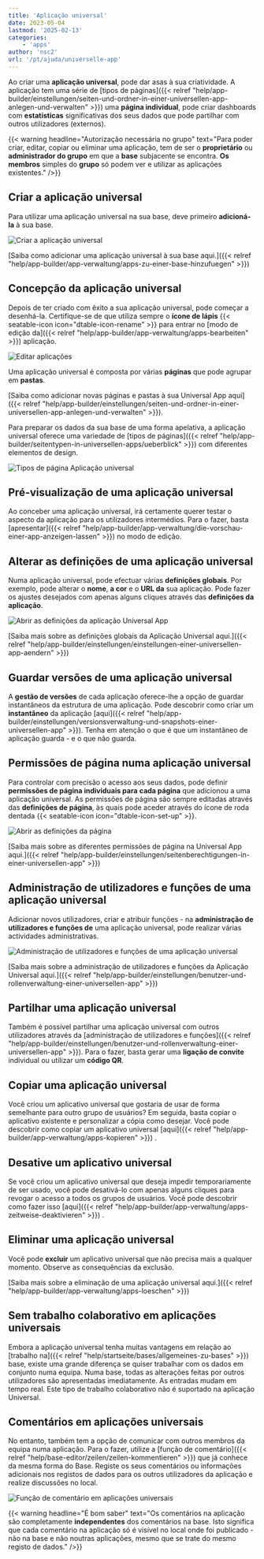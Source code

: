 ```yaml
---
title: 'Aplicação universal'
date: 2023-05-04
lastmod: '2025-02-13'
categories:
    - 'apps'
author: 'nsc2'
url: '/pt/ajuda/universelle-app'
---
```


Ao criar uma **aplicação universal**, pode dar asas à sua criatividade. A aplicação tem uma série de [tipos de páginas]({{< relref "help/app-builder/einstellungen/seiten-und-ordner-in-einer-universellen-app-anlegen-und-verwalten" >}}) uma **página individual**, pode criar dashboards com **estatísticas** significativas dos seus dados que pode partilhar com outros utilizadores (externos).

{{< warning  headline="Autorização necessária no grupo"  text="Para poder criar, editar, copiar ou eliminar uma aplicação, tem de ser o **proprietário** ou **administrador do grupo** em que a **base** subjacente se encontra. **Os membros** simples do **grupo** só podem ver e utilizar as aplicações existentes." />}}

## Criar a aplicação universal

Para utilizar uma aplicação universal na sua base, deve primeiro **adicioná-la** à sua base.

![Criar a aplicação universal](images/universal-app-preview.png)

[Saiba como adicionar uma aplicação universal à sua base aqui.]({{< relref "help/app-builder/app-verwaltung/apps-zu-einer-base-hinzufuegen" >}})

## Concepção da aplicação universal

Depois de ter criado com êxito a sua aplicação universal, pode começar a desenhá-la. Certifique-se de que utiliza sempre o **ícone de lápis** {{< seatable-icon icon="dtable-icon-rename" >}} para entrar no [modo de edição da]({{< relref "help/app-builder/app-verwaltung/apps-bearbeiten" >}}) aplicação.

![Editar aplicações](images/Apps-bearbeiten.png)

Uma aplicação universal é composta por várias **páginas** que pode agrupar em **pastas**.

[Saiba como adicionar novas páginas e pastas à sua Universal App aqui]({{< relref "help/app-builder/einstellungen/seiten-und-ordner-in-einer-universellen-app-anlegen-und-verwalten" >}}).

Para preparar os dados da sua base de uma forma apelativa, a aplicação universal oferece uma variedade de [tipos de páginas]({{< relref "help/app-builder/seitentypen-in-universellen-apps/ueberblick" >}}) com diferentes elementos de design.

![Tipos de página Aplicação universal](images/Seitentypen-Universal-App.png)

## Pré-visualização de uma aplicação universal

Ao conceber uma aplicação universal, irá certamente querer testar o aspecto da aplicação para os utilizadores intermédios. Para o fazer, basta [apresentar]({{< relref "help/app-builder/app-verwaltung/die-vorschau-einer-app-anzeigen-lassen" >}}) no modo de edição.

## Alterar as definições de uma aplicação universal

Numa aplicação universal, pode efectuar várias **definições globais**. Por exemplo, pode alterar o **nome**, **a cor** e o **URL da** sua aplicação. Pode fazer os ajustes desejados com apenas alguns cliques através das **definições da aplicação**.

![Abrir as definições da aplicação Universal App](images/global-settings-universal-app.png)

[Saiba mais sobre as definições globais da Aplicação Universal aqui.]({{< relref "help/app-builder/einstellungen/einstellungen-einer-universellen-app-aendern" >}})

## Guardar versões de uma aplicação universal

A **gestão de versões** de cada aplicação oferece-lhe a opção de guardar instantâneos da estrutura de uma aplicação. Pode descobrir como criar um **instantâneo** da aplicação [aqui]({{< relref "help/app-builder/einstellungen/versionsverwaltung-und-snapshots-einer-universellen-app" >}}). Tenha em atenção o que é que um instantâneo de aplicação guarda - e o que não guarda.

## Permissões de página numa aplicação universal

Para controlar com precisão o acesso aos seus dados, pode definir **permissões de página individuais para** **cada página** que adicionou a uma aplicação universal. As permissões de página são sempre editadas através das **definições de página**, às quais pode aceder através do ícone de roda dentada {{< seatable-icon icon="dtable-icon-set-up" >}}.

![Abrir as definições da página](images/page-permissions-universal-app.png)

[Saiba mais sobre as diferentes permissões de página na Universal App aqui.]({{< relref "help/app-builder/einstellungen/seitenberechtigungen-in-einer-universellen-app" >}})

## Administração de utilizadores e funções de uma aplicação universal

Adicionar novos utilizadores, criar e atribuir funções - na **administração de utilizadores e funções de** uma aplicação universal, pode realizar várias actividades administrativas.

![Administração de utilizadores e funções de uma aplicação universal](images/open-user-and-role-management-1.png)

[Saiba mais sobre a administração de utilizadores e funções da Aplicação Universal aqui.]({{< relref "help/app-builder/einstellungen/benutzer-und-rollenverwaltung-einer-universellen-app" >}})

## Partilhar uma aplicação universal

Também é possível partilhar uma aplicação universal com outros utilizadores através da [administração de utilizadores e funções]({{< relref "help/app-builder/einstellungen/benutzer-und-rollenverwaltung-einer-universellen-app" >}}). Para o fazer, basta gerar uma **ligação de convite** individual ou utilizar um **código QR**.

## Copiar uma aplicação universal

Você criou um aplicativo universal que gostaria de usar de forma semelhante para outro grupo de usuários? Em seguida, basta copiar o aplicativo existente e personalizar a cópia como desejar. Você pode descobrir como copiar um aplicativo universal [aqui]({{< relref "help/app-builder/app-verwaltung/apps-kopieren" >}}) .

## Desative um aplicativo universal

Se você criou um aplicativo universal que deseja impedir temporariamente de ser usado, você pode desativá-lo com apenas alguns cliques para revogar o acesso a todos os grupos de usuários. Você pode descobrir como fazer isso [aqui]({{< relref "help/app-builder/app-verwaltung/apps-zeitweise-deaktivieren" >}}) .

## Eliminar uma aplicação universal

Você pode **excluir** um aplicativo universal que não precisa mais a qualquer momento. Observe as consequências da exclusão.

[Saiba mais sobre a eliminação de uma aplicação universal aqui.]({{< relref "help/app-builder/app-verwaltung/apps-loeschen" >}})

## Sem trabalho colaborativo em aplicações universais

Embora a aplicação universal tenha muitas vantagens em relação ao [trabalho na]({{< relref "help/startseite/bases/allgemeines-zu-bases" >}}) base, existe uma grande diferença se quiser trabalhar com os dados em conjunto numa equipa. Numa base, todas as alterações feitas por outros utilizadores são apresentadas imediatamente. As entradas mudam em tempo real. Este tipo de trabalho colaborativo não é suportado na aplicação Universal.

## Comentários em aplicações universais

No entanto, também tem a opção de comunicar com outros membros da equipa numa aplicação. Para o fazer, utilize a [função de comentário]({{< relref "help/base-editor/zeilen/zeilen-kommentieren" >}}) que já conhece da mesma forma do Base. Registe os seus comentários ou informações adicionais nos registos de dados para os outros utilizadores da aplicação e realize discussões no local.

![Função de comentário em aplicações universais](images/Kommentarfunktion-in-Universellen-Apps.png)

{{< warning  headline="É bom saber"  text="Os comentários na aplicação são completamente **independentes** dos comentários na base. Isto significa que cada comentário na aplicação só é visível no local onde foi publicado - não na base e não noutras aplicações, mesmo que se trate do mesmo registo de dados." />}}
